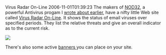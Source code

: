 Virus Radar On-Line
2006-11-01T01:39:23
The makers of [NOD32](http://www.eset.com), a powerful Antivirus progam I [wrote about earlier](http://mike-ward.net/blog?bloget_mode=View&bloget_item=dbc5f63a-a63c-4e69-ac08-db52fc5a7e7f), have a nifty little Web site called [Virus Radar On-Line](http://www.virus-radar.com). It shows the status of email viruses over specified periods. They list the relative threats and give an overall indicator as to the current risk. 

![](http://mike-ward.net/Blog/virusradar.png)

There's also some active [banners ](http://www.virus-radar.com/info_enu.html)you can place on your site.
